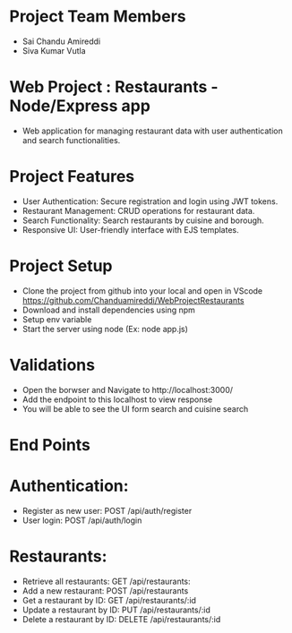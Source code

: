 # Project Team Members
- Sai Chandu Amireddi
- Siva Kumar Vutla

# Web Project : Restaurants - Node/Express app
- Web application for managing restaurant data with user authentication and search functionalities.

# Project Features
- User Authentication: Secure registration and login using JWT tokens.
- Restaurant Management: CRUD operations for restaurant data.
- Search Functionality: Search restaurants by cuisine and borough.
- Responsive UI: User-friendly interface with EJS templates.

# Project Setup
- Clone the project from github into your local and open in VScode https://github.com/Chanduamireddi/WebProjectRestaurants
- Download and install dependencies using npm
- Setup env variable
- Start the server using node (Ex: node app.js)

# Validations
- Open the borwser and Navigate to http://localhost:3000/
- Add the endpoint to this localhost to view response
- You will be able to see the UI form search and cuisine search

# End Points
# Authentication:
- Register as new user: POST /api/auth/register
- User login: POST /api/auth/login
# Restaurants:
- Retrieve all restaurants: GET /api/restaurants: 
- Add a new restaurant: POST /api/restaurants
- Get a restaurant by ID: GET /api/restaurants/:id
- Update a restaurant by ID: PUT /api/restaurants/:id
- Delete a restaurant by ID: DELETE /api/restaurants/:id
